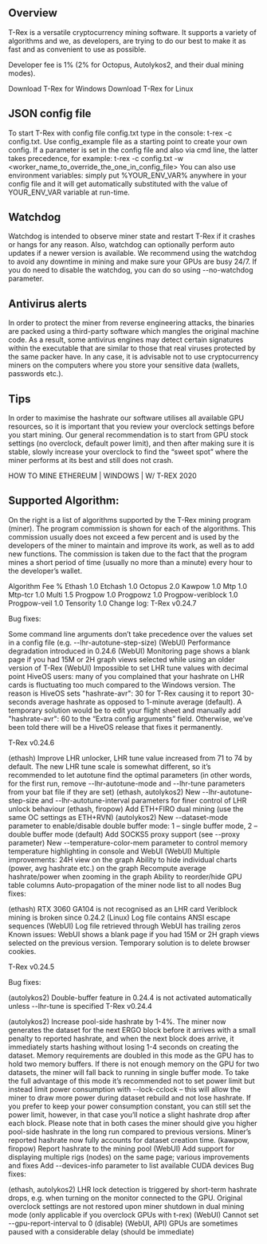 ## Overview


T-Rex is a versatile cryptocurrency mining software. It supports a variety of algorithms and we, as developers, are trying to do our best to make it as fast and as convenient to use as possible.

Developer fee is 1% (2% for Octopus, Autolykos2, and their dual mining modes).

Download T-Rex for Windows
Download T-Rex for Linux


## JSON config file
To start T-Rex with config file config.txt type in the console: t-rex -c config.txt. Use config_example file as a starting point to create your own config.
If a parameter is set in the config file and also via cmd line, the latter takes precedence, for example: t-rex -c config.txt -w <worker_name_to_override_the_one_in_config_file>
You can also use environment variables: simply put %YOUR_ENV_VAR% anywhere in your config file and it will get automatically substituted with the value of YOUR_ENV_VAR variable at run-time.

## Watchdog
Watchdog is intended to observe miner state and restart T-Rex if it crashes or hangs for any reason. Also, watchdog can optionally perform auto updates if a newer version is available. We recommend using the watchdog to avoid any downtime in mining and make sure your GPUs are busy 24/7. If you do need to disable the watchdog, you can do so using --no-watchdog parameter.

## Antivirus alerts
In order to protect the miner from reverse engineering attacks, the binaries are packed using a third-party software which mangles the original machine code. As a result, some antivirus engines may detect certain signatures within the executable that are similar to those that real viruses protected by the same packer have. In any case, it is advisable not to use cryptocurrency miners on the computers where you store your sensitive data (wallets, passwords etc.).

## Tips
In order to maximise the hashrate our software utilises all available GPU resources, so it is important that you review your overclock settings before you start mining. Our general recommendation is to start from GPU stock settings (no overclock, default power limit), and then after making sure it is stable, slowly increase your overclock to find the “sweet spot” where the miner performs at its best and still does not crash.

HOW TO MINE ETHEREUM | WINDOWS | W/ T-REX 2020

## Supported Algorithm:
On the right is a list of algorithms supported by the T-Rex mining program (miner). The program commission is shown for each of the algorithms. This commission usually does not exceed a few percent and is used by the developers of the miner to maintain and improve its work, as well as to add new functions. The commission is taken due to the fact that the program mines a short period of time (usually no more than a minute) every hour to the developer’s wallet.

Algorithm	Fee %
Ethash	1.0
Etchash	1.0
Octopus	2.0
Kawpow	1.0
Mtp	1.0
Mtp-tcr	1.0
Multi	1.5
Progpow	1.0
Progpowz	1.0
Progpow-veriblock	1.0
Progpow-veil	1.0
Tensority	1.0
Change log:
T-Rex v0.24.7

Bug fixes:

Some command line arguments don’t take precedence over the values set in a config file (e.g. --lhr-autotune-step-size)
(WebUI) Performance degradation introduced in 0.24.6
(WebUI) Monitoring page shows a blank page if you had 15M or 2H graph views selected while using an older version of T-Rex
(WebUI) Impossible to set LHR tune values with decimal point
HiveOS users: many of you complained that your hashrate on LHR cards is fluctuating too much compared to the Windows version. The reason is HiveOS sets "hashrate-avr": 30 for T-Rex causing it to report 30-seconds average hashrate as opposed to 1-minute average (default).
A temporary solution would be to edit your flight sheet and manually add "hashrate-avr": 60 to the “Extra config arguments” field. Otherwise, we’ve been told there will be a HiveOS release that fixes it permanently.

T-Rex v0.24.6

(ethash) Improve LHR unlocker, LHR tune value increased from 71 to 74 by default.
The new LHR tune scale is somewhat different, so it’s recommended to let autotune find the optimal parameters
(in other words, for the first run, remove --lhr-autotune-mode and --lhr-tune parameters from your bat file if they are set)
(ethash, autolykos2) New --lhr-autotune-step-size and --lhr-autotune-interval parameters for finer control of LHR unlock behaviour
(ethash, firopow) Add ETH+FIRO dual mining (use the same OC settings as ETH+RVN)
(autolykos2) New --dataset-mode parameter to enable/disable double buffer mode: 1 – single buffer mode, 2 – double buffer mode (default)
Add SOCKS5 proxy support (see --proxy parameter)
New --temperature-color-mem parameter to control memory temperature highlighting in console and WebUI
(WebUI) Multiple improvements:
24H view on the graph
Ability to hide individual charts (power, avg hashrate etc.) on the graph
Recompute average hashrate/power when zooming in the graph
Ability to reorder/hide GPU table columns
Auto-propagation of the miner node list to all nodes
Bug fixes:

(ethash) RTX 3060 GA104 is not recognised as an LHR card
Veriblock mining is broken since 0.24.2
(Linux) Log file contains ANSI escape sequences
(WebUI) Log file retrieved through WebUI has trailing zeros
Known issues: WebUI shows a blank page if you had 15M or 2H graph views selected on the previous version. Temporary solution is to delete browser cookies.

T-Rex v0.24.5

Bug fixes:

(autolykos2) Double-buffer feature in 0.24.4 is not activated automatically unless --lhr-tune is specified
T-Rex v0.24.4

(autolykos2) Increase pool-side hashrate by 1-4%.
The miner now generates the dataset for the next ERGO block before it arrives with a small penalty to reported hashrate, and when the next block does arrive, it immediately starts hashing without losing 1-4 seconds on creating the dataset.
Memory requirements are doubled in this mode as the GPU has to hold two memory buffers. If there is not enough memory on the GPU for two datasets, the miner will fall back to running in single buffer mode.
To take the full advantage of this mode it’s recommended not to set power limit but instead limit power consumption with --lock-cclock – this will allow the miner to draw more power during dataset rebuild and not lose hashrate. If you prefer to keep your power consumption constant, you can still set the power limit, however, in that case you’ll notice a slight hashrate drop after each block.
Please note that in both cases the miner should give you higher pool-side hashrate in the long run compared to previous versions. Miner’s reported hashrate now fully accounts for dataset creation time.
(kawpow, firopow) Report hashrate to the mining pool
(WebUI) Add support for displaying multiple rigs (nodes) on the same page; various improvements and fixes
Add --devices-info parameter to list available CUDA devices
Bug fixes:

(ethash, autolykos2) LHR lock detection is triggered by short-term hashrate drops, e.g. when turning on the monitor connected to the GPU.
Original overclock settings are not restored upon miner shutdown in dual mining mode (only applicable if you overclock GPUs with t-rex)
(WebUI) Cannot set --gpu-report-interval to 0 (disable)
(WebUI, API) GPUs are sometimes paused with a considerable delay (should be immediate)
